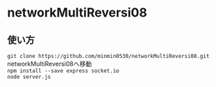 # networkMultiReversi08
## 使い方
```git clone https://github.com/minmin0530/networkMultiReversi08.git ```  
networkMultiReversi08へ移動  
```npm install --save express socket.io ```  
```node server.js ```
